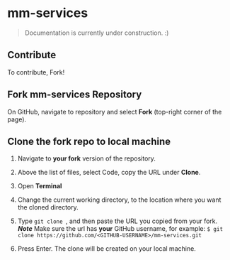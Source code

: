 # mm-services

> Documentation is currently under construction. :) 
## Contribute
To contribute, Fork! 

## Fork mm-services Repository
On GitHub, navigate to repository and select <strong>Fork</strong> (top-right corner of the page).

## Clone the fork repo to local machine

1. Navigate to <strong>your fork</strong> version of the repository. </strong>

2. Above the list of files, select Code, copy the URL under <strong>Clone</strong>.

3. Open <strong>Terminal</strong>

4. Change the current working directory, to the location where you want the cloned directory.

5. Type ```git clone ```, and then paste the URL you copied from your fork. 
  <strong> *Note*</strong> Make sure the url has <strong>your</strong> GitHub username, for example: 
    ```$ git clone https://github.com/<GITHUB-USERNAME>/mm-services.git```

6. Press Enter. The clone will be created on your local machine. 
